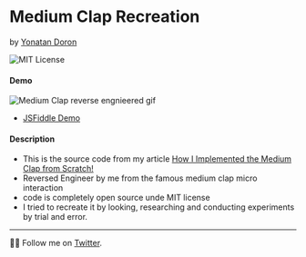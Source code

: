 # Medium Clap Recreation 
by [Yonatan Doron](https://twitter.com/jodoron)


![MIT License](https://badgen.net/badge/license/MIT/blue "MIT License")

#### Demo
![Medium Clap reverse engnieered gif](https://media.giphy.com/media/vlIRUOU5a6oboTAeV4/giphy.gif)

* [JSFiddle Demo](https://jsfiddle.net/urft14zr/425/)

#### Description
* This is the source code from my article [How I Implemented the Medium Clap from Scratch!](https://medium.com/hackernoon/how-i-implemented-the-medium-clap-from-scratch-4a16ac90ad3b)
* Reversed Engineer by me from the famous medium clap micro interaction 
* code is completely open source unde MIT license
* I tried to recreate it by looking, researching and conducting experiments by trial and error.

---
👨‍💻 Follow me on [Twitter](https://twitter.com/jodoron).
